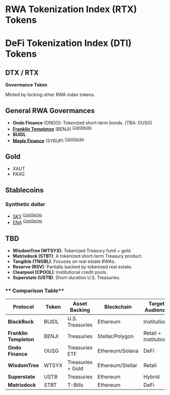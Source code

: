 # RWA Tokenization Index (RTX) Tokens
# DeFi Tokenization Index (DTI) Tokens

##  DTX / RTX
**Govermance Token**

Minted by locking other RWA index tokens.

## General RWA Govermances

- **Ondo Finance** (ONDO): Tokenized short-term bonds. (TBA: OUSG)
- [**Franklin Templeton**](https://invest.digitalassets.franklintempleton.com/) (BENJI) <sup>[CoinGecko](https://www.coingecko.com/en/coins/franklin-templeton-benji)</sup> 
- **BUIDL**
- [**Maple Finance**](https://maple.finance/) (SYRUP)   <sup>[CoinGecko](https://www.coingecko.com/en/coins/maple-finance)</sup> 

## Gold

- XAUT
- PAXG

## Stablecoins
### Synthetic dollar 

- [SKY](https://sky.money/)         <sup>[CoinGecko](https://www.coingecko.com/en/coins/sky)</sup> 
- [ENA](https://www.ethena.fi/)     <sup>[CoinGecko](https://www.coingecko.com/en/coins/ethena)</sup> 


## TBD
- **WisdomTree (WTSYX)**: Tokenized Treasury fund + gold.
- **Matrixdock (STBT)**: A tokenized short-term Treasury product.
- **Tangible (TNGBL)**: Focuses on real estate RWAs.
- **Reserve (RSV)**: Partially backed by tokenized real estate.
- **Clearpool (CPOOL)**: Institutional credit pools.
- **Superstate (USTB)**: Short-duration U.S. Treasuries.

### ** Comparison Table**
| Protocol | Token | Asset Backing | Blockchain | Target Audience | Yield (APY) |  
|----------|-------|--------------|------------|-----------------|------------|  
| **BlackRock** | BUIDL | U.S. Treasuries | Ethereum | Institutions | ~5% |  
| **Franklin Templeton** | BENJI | Treasuries | Stellar/Polygon | Retail + Institutions | ~5% |  
| **Ondo Finance** | OUSG | Treasuries ETF | Ethereum/Solana | DeFi | ~4.5-5% |  
| **WisdomTree** | WTSYX | Treasuries + Gold | Ethereum/Stellar | Retail | ~4.8% |  
| **Superstate** | USTB | Treasuries | Ethereum | Hybrid | ~5% |  
| **Matrixdock** | STBT | T-Bills | Ethereum | DeFi | ~5.2% |  
